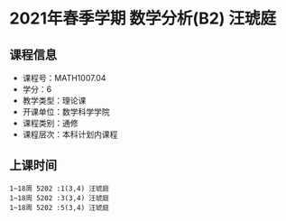 # 2021年春季学期 数学分析(B2) 汪琥庭






## 课程信息

- 课程号：MATH1007.04
- 学分：6
- 教学类型：理论课
- 开课单位：数学科学学院
- 课程类别：通修
- 课程层次：本科计划内课程

## 上课时间

```
1~18周 5202 :1(3,4) 汪琥庭
1~18周 5202 :3(3,4) 汪琥庭
1~18周 5202 :5(3,4) 汪琥庭
```

